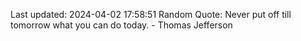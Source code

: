 Last updated: 2024-04-02 17:58:51
Random Quote: Never put off till tomorrow what you can do today. - Thomas Jefferson